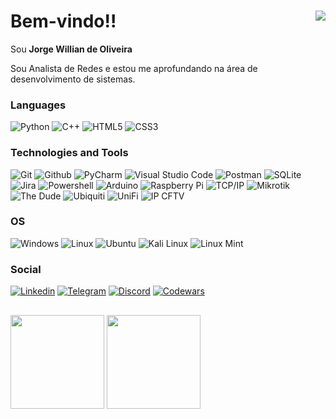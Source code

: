 # Bem-vindo!! <img align="right" src="https://profile-counter.glitch.me/{jw-oliveira}/count.svg" />

Sou **Jorge Willian de Oliveira**

Sou Analista de Redes e estou me aprofundando na área de desenvolvimento de sistemas.

### Languages

![Python](https://img.shields.io/badge/Python-3776AB?style=for-the-badge&logo=python&logoColor=FFFFFF)
![C++](https://img.shields.io/badge/C++-00599C?style=for-the-badge&logo=c%2B%2B&logoColor=FFFFFF)
![HTML5](https://img.shields.io/badge/-HTML5-E34F26?style=for-the-badge&logo=html5&logoColor=FFFFFF)
![CSS3](https://img.shields.io/badge/-CSS3-1572B6?style=for-the-badge&logo=css3&logoColor=FFFFFF)


### Technologies and Tools

![Git](https://img.shields.io/badge/Git-e44c30?style=for-the-badge&logo=git&logoColor=white)
![Github](https://img.shields.io/badge/GitHub-000000?style=for-the-badge&logo=github&logoColor=white)
![PyCharm](https://img.shields.io/badge/PyCharm-000000?style=for-the-badge&logo=pycharm&logoColor=white)
![Visual Studio Code](https://img.shields.io/badge/Visual%20Studio%20Code-007ACC?style=for-the-badge&logo=visualstudiocode&logoColor=white)
![Postman](https://img.shields.io/badge/Postman-FF6C37?style=for-the-badge&logo=postman&logoColor=white)
![SQLite](https://img.shields.io/badge/-SQLite-003B57?style=for-the-badge&logo=sqlite&logoColor=FFFFFF)
![Jira](https://img.shields.io/badge/Jira-0052CC?style=for-the-badge&logo=Jira&logoColor=white)
![Powershell](https://img.shields.io/badge/PowerShell-416fc6?style=for-the-badge&logo=powershell&logoColor=white)
![Arduino](https://img.shields.io/badge/Arduino-008184?style=for-the-badge&logo=arduino&logoColor=white)
![Raspberry Pi](https://img.shields.io/badge/Raspberry_Pi-cd2355?style=for-the-badge&logo=raspberrypi&logoColor=white)
![TCP/IP](https://img.shields.io/badge/TCP/IP-1f5494?style=for-the-badge)
![Mikrotik](https://img.shields.io/badge/Mikrotik-d7373f?style=for-the-badge)
![The Dude](https://img.shields.io/badge/The%20Dude-e80f12?style=for-the-badge)
![Ubiquiti](https://img.shields.io/badge/Ubiquiti-0559C9?style=for-the-badge&logo=ubiquiti&logoColor=white)
![UniFi](https://img.shields.io/badge/UniFi-1499d3?style=for-the-badge&logo=ubiquiti&logoColor=white)
![IP CFTV](https://img.shields.io/badge/IP%20CFTV-009a3f?style=for-the-badge)

### OS

![Windows](https://img.shields.io/badge/Windows-0078D6?style=for-the-badge&logo=windows11&logoColor=white)
![Linux](https://img.shields.io/badge/Linux-FCC624?style=for-the-badge&logo=linux&logoColor=black)
![Ubuntu](https://img.shields.io/badge/Ubuntu-db5623?style=for-the-badge&logo=ubuntu&logoColor=white)
![Kali Linux](https://img.shields.io/badge/Kali%20Linux-2776fd?style=for-the-badge&logo=kalilinux&logoColor=white)
![Linux Mint](https://img.shields.io/badge/Linux%20Mint-009639?style=for-the-badge&logo=linuxmint&logoColor=white)



### Social

[![Linkedin](https://img.shields.io/badge/-Linkedin-0A66C2?style=for-the-badge&logo=Linkedin&logoColor=white)](https://www.linkedin.com/in/jw-oliveira)
[![Telegram](https://img.shields.io/badge/-Telegram-26A5E4?style=for-the-badge&logo=telegram&logoColor=white)](https://t.me/jw_oliveira)
[![Discord](https://img.shields.io/badge/-Discord-525de9?style=for-the-badge&logo=discord&logoColor=white)](discordapp.com/users/jw_oliveira)
[![Codewars](https://img.shields.io/badge/-Codewars-B1361E?style=for-the-badge&logo=codewars&logoColor=white)](https://www.codewars.com/users/jw-oliveira)

##

<div align="left">
  <img height="150px" weight="150px" src="https://github-readme-stats.vercel.app/api?username=jw-oliveira&border_radius=0&card_width=500px&hide_title=true&show_icons=true&theme=react&include_all_commits=True&count_private=True&hide_border=True&locale=pt-br"/>
  <img height="150em" src="https://github-readme-stats.vercel.app/api/top-langs/?username=jw-oliveira&hide_border=True&border_radius=0&card_width=200px&hide_title=true&layout=compact&langs_count=7&theme=react&locale=pt-br"/>
</div>
